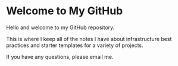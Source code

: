 # Welcome to My GitHub

Hello and welcome to my GitHub repository.

This is where I keep all of the notes I have about infrastructure best practices and starter templates for a variety of projects.

If you have any questions, please email me.